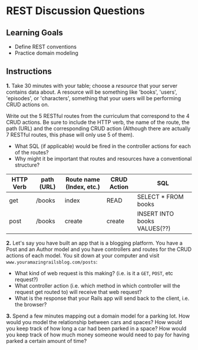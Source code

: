 # REST Discussion Questions

## Learning Goals

- Define REST conventions
- Practice domain modeling

## Instructions

**1.** Take 30 minutes with your table; choose a _resource_ that your server
contains data about. A resource will be something like 'books', 'users',
'episodes', or 'characters', something that your users will be performing
CRUD actions on.

Write out the 5 RESTful routes from the curriculum that correspond to the 4 CRUD
actions. Be sure to include the HTTP verb, the name of the route, the path (URL)
and the corresponding CRUD action (Although there are actually 7 RESTful routes,
this phase will only use 5 of them).

- What SQL (if applicable) would be fired in the controller actions for each of
  the routes?
- Why might it be important that routes and resources have a conventional structure?

| HTTP Verb | path (URL) | Route name (Index, etc.) | CRUD Action | SQL |
|---|---|---|---|---|
| get  | /books | index  | READ | SELECT * FROM books |
|post|/books|create|create|INSERT INTO books VALUES(??)|

**2.** Let's say you have built an app that is a blogging platform. You have a Post
and an Author model and you have controllers and routes for the CRUD actions
of each model. You sit down at your computer and visit
`www.youramazingrailsblog.com/posts`:

- What kind of web request is this making? (i.e. is it a `GET`, `POST`, etc request?)
- What controller action (i.e. which method in which controller will the
  request get routed to) will receive that web request?
- What is the response that your Rails app will send back to the client, i.e.
  the browser?

**3.** Spend a few minutes mapping out a domain model for a parking lot. How would
you model the relationship between cars and spaces? How would you keep track
of how long a car had been parked in a space? How would you keep track of how
much money someone would need to pay for having parked a certain amount of
time?
